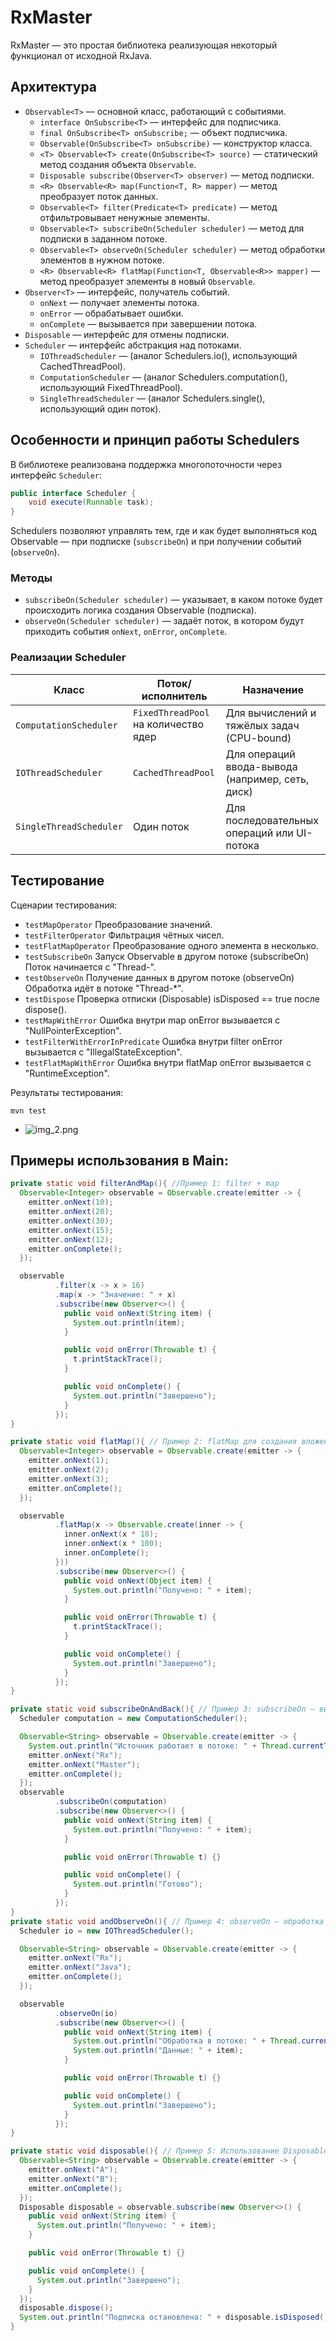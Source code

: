 # RxMaster

RxMaster — это простая библиотека реализующая некоторый функционал от исходной RxJava.

## Архитектура

- `Observable<T>` — основной класс, работающий с событиями.
    - `interface OnSubscribe<T>` — интерфейс для подписчика.
    - `final OnSubscribe<T> onSubscribe;` — объект подписчика.
    - `Observable(OnSubscribe<T> onSubscribe)` — конструктор класса.
    - `<T> Observable<T> create(OnSubscribe<T> source)` — статический метод создания объекта `Observable`.
    - `Disposable subscribe(Observer<T> observer)` — метод подписки.
    - `<R> Observable<R> map(Function<T, R> mapper)` — метод преобразует поток данных.
    - `Observable<T> filter(Predicate<T> predicate)` — метод отфильтровывает ненужные элементы.
    - `Observable<T> subscribeOn(Scheduler scheduler)` — метод для подписки в заданном потоке.
    - `Observable<T> observeOn(Scheduler scheduler)` — метод обработки элементов в нужном потоке.
    - `<R> Observable<R> flatMap(Function<T, Observable<R>> mapper)` — метод преобразует элементы в новый `Observable`.
- `Observer<T>` — интерфейс, получатель событий. 
    - `onNext` — получает элементы потока.
    - `onError` — обрабатывает ошибки.
    - `onComplete` — вызывается при завершении потока.
- `Disposable` — интерфейс для отмены подписки.
- `Scheduler` — интерфейс абстракция над потоками.
    - `IOThreadScheduler` — (аналог Schedulers.io(), использующий CachedThreadPool).
    - `ComputationScheduler` — (аналог Schedulers.computation(), использующий FixedThreadPool).
    - `SingleThreadScheduler` — (аналог Schedulers.single(), использующий один поток).

## Особенности и принцип работы Schedulers

В библиотеке реализована поддержка многопоточности через интерфейс `Scheduler`:

```java
public interface Scheduler {
    void execute(Runnable task);
}
```

Schedulers позволяют управлять тем, где и как будет выполняться код Observable — при подписке (`subscribeOn`) и при получении событий (`observeOn`).

### Методы

- `subscribeOn(Scheduler scheduler)` — указывает, в каком потоке будет происходить логика создания Observable (подписка).
- `observeOn(Scheduler scheduler)` — задаёт поток, в котором будут приходить события `onNext`, `onError`, `onComplete`.

### Реализации Scheduler

| Класс                   | Поток/исполнитель                        | Назначение                                      |
|------------------------|------------------------------------------|-------------------------------------------------|
| `ComputationScheduler` | `FixedThreadPool` на количество ядер     | Для вычислений и тяжёлых задач (CPU-bound)      |
| `IOThreadScheduler`    | `CachedThreadPool`                       | Для операций ввода-вывода (например, сеть, диск)|
| `SingleThreadScheduler`| Один поток                                | Для последовательных операций или UI-потока     |


## Тестирование
Сценарии тестирования:
- `testMapOperator` Преобразование значений.
- `testFilterOperator`	Фильтрация чётных чисел.
- `testFlatMapOperator`	Преобразование одного элемента в несколько.
- `testSubscribeOn`	Запуск Observable в другом потоке (subscribeOn)	Поток начинается с "Thread-".
- `testObserveOn`	Получение данных в другом потоке (observeOn)	Обработка идёт в потоке "Thread-*".
- `testDispose`	Проверка отписки (Disposable)	isDisposed == true после dispose().
- `testMapWithError`	Ошибка внутри map	onError вызывается с "NullPointerException".
- `testFilterWithErrorInPredicate`	Ошибка внутри filter	onError вызывается с "IllegalStateException".
- `testFlatMapWithError`	Ошибка внутри flatMap	onError вызывается с "RuntimeException".

Результаты тестирования:
```shell
mvn test
```
- ![img_2.png](img_2.png)

## Примеры использования в Main:
```java
private static void filterAndMap(){ //Пример 1: filter + map
  Observable<Integer> observable = Observable.create(emitter -> {
    emitter.onNext(10);
    emitter.onNext(20);
    emitter.onNext(30);
    emitter.onNext(15);
    emitter.onNext(12);
    emitter.onComplete();
  });

  observable
          .filter(x -> x > 16)
          .map(x -> "Значение: " + x)
          .subscribe(new Observer<>() {
            public void onNext(String item) {
              System.out.println(item);
            }

            public void onError(Throwable t) {
              t.printStackTrace();
            }

            public void onComplete() {
              System.out.println("Завершено");
            }
          });
}

private static void flatMap(){ // Пример 2: flatMap для создания вложенных потоков
  Observable<Integer> observable = Observable.create(emitter -> {
    emitter.onNext(1);
    emitter.onNext(2);
    emitter.onNext(3);
    emitter.onComplete();
  });

  observable
          .flatMap(x -> Observable.create(inner -> {
            inner.onNext(x * 10);
            inner.onNext(x * 100);
            inner.onComplete();
          }))
          .subscribe(new Observer<>() {
            public void onNext(Object item) {
              System.out.println("Получено: " + item);
            }

            public void onError(Throwable t) {
              t.printStackTrace();
            }

            public void onComplete() {
              System.out.println("Завершено");
            }
          });
}

private static void subscribeOnAndBack(){ // Пример 3: subscribeOn — выполнение в фоновом потоке
  Scheduler computation = new ComputationScheduler();

  Observable<String> observable = Observable.create(emitter -> {
    System.out.println("Источник работает в потоке: " + Thread.currentThread().getName());
    emitter.onNext("Rx");
    emitter.onNext("Master");
    emitter.onComplete();
  });
  observable
          .subscribeOn(computation)
          .subscribe(new Observer<>() {
            public void onNext(String item) {
              System.out.println("Получено: " + item);
            }

            public void onError(Throwable t) {}

            public void onComplete() {
              System.out.println("Готово");
            }
          });
}
private static void andObserveOn(){ // Пример 4: observeOn — обработка в другом потоке
  Scheduler io = new IOThreadScheduler();

  Observable<String> observable = Observable.create(emitter -> {
    emitter.onNext("Rx");
    emitter.onNext("Java");
    emitter.onComplete();
  });

  observable
          .observeOn(io)
          .subscribe(new Observer<>() {
            public void onNext(String item) {
              System.out.println("Обработка в потоке: " + Thread.currentThread().getName());
              System.out.println("Данные: " + item);
            }

            public void onError(Throwable t) {}

            public void onComplete() {
              System.out.println("Завершено");
            }
          });
}

private static void disposable(){ // Пример 5: Использование Disposable
  Observable<String> observable = Observable.create(emitter -> {
    emitter.onNext("A");
    emitter.onNext("B");
    emitter.onComplete();
  });
  Disposable disposable = observable.subscribe(new Observer<>() {
    public void onNext(String item) {
      System.out.println("Получено: " + item);
    }

    public void onError(Throwable t) {}

    public void onComplete() {
      System.out.println("Завершено");
    }
  });
  disposable.dispose();
  System.out.println("Подписка остановлена: " + disposable.isDisposed());
}
```
